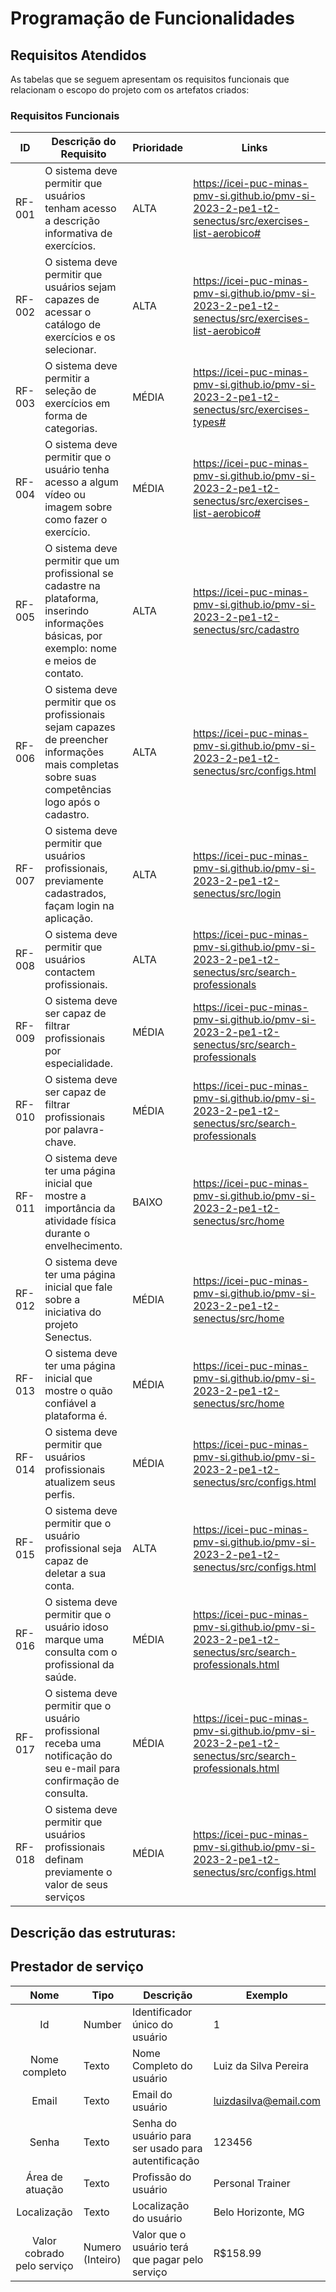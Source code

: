 # Programação de Funcionalidades

## Requisitos Atendidos

As tabelas que se seguem apresentam os requisitos funcionais que relacionam o escopo do projeto com os artefatos criados:

### Requisitos Funcionais

|ID    | Descrição do Requisito | Prioridade | Links | Artefato Criado |
| --- | --- | --- | --- | --- |
| RF-001 | O sistema deve permitir que usuários tenham acesso a descrição informativa de exercícios. | ALTA | https://icei-puc-minas-pmv-si.github.io/pmv-si-2023-2-pe1-t2-senectus/src/exercises-list-aerobico# | exercises-list-aerobico.html |
| RF-002 | O sistema deve permitir que usuários sejam capazes de acessar o catálogo de exercícios e os selecionar. | ALTA | https://icei-puc-minas-pmv-si.github.io/pmv-si-2023-2-pe1-t2-senectus/src/exercises-list-aerobico# | exercises-list-aerobico.html |
| RF-003 | O sistema deve permitir a seleção de exercícios em forma de categorias. | MÉDIA | https://icei-puc-minas-pmv-si.github.io/pmv-si-2023-2-pe1-t2-senectus/src/exercises-types# | exercises-types.html |
| RF-004 | O sistema deve permitir que o usuário tenha acesso a algum vídeo ou imagem sobre como fazer o exercício. | MÉDIA | https://icei-puc-minas-pmv-si.github.io/pmv-si-2023-2-pe1-t2-senectus/src/exercises-list-aerobico#  | exercises-list-aerobico.html
| RF-005 | O sistema deve permitir que um profissional se cadastre na plataforma, inserindo informações básicas, por exemplo: nome e meios de contato. | ALTA | https://icei-puc-minas-pmv-si.github.io/pmv-si-2023-2-pe1-t2-senectus/src/cadastro | cadastro.html |
| RF-006 | O sistema deve permitir que os profissionais sejam capazes de preencher informações mais completas sobre suas competências logo após o cadastro. | ALTA | https://icei-puc-minas-pmv-si.github.io/pmv-si-2023-2-pe1-t2-senectus/src/configs.html | configs.html |
| RF-007 | O sistema deve permitir que usuários profissionais, previamente cadastrados, façam login na aplicação. | ALTA | https://icei-puc-minas-pmv-si.github.io/pmv-si-2023-2-pe1-t2-senectus/src/login  | login.html |
| RF-008 | O sistema deve permitir que usuários contactem profissionais. | ALTA | https://icei-puc-minas-pmv-si.github.io/pmv-si-2023-2-pe1-t2-senectus/src/search-professionals | search-professionals.html |
| RF-009 | O sistema deve ser capaz de filtrar profissionais por especialidade. | MÉDIA | https://icei-puc-minas-pmv-si.github.io/pmv-si-2023-2-pe1-t2-senectus/src/search-professionals | search-professionals.html |
| RF-010 | O sistema deve ser capaz de filtrar profissionais por palavra-chave. | MÉDIA | https://icei-puc-minas-pmv-si.github.io/pmv-si-2023-2-pe1-t2-senectus/src/search-professionals | search-professionals.html |
| RF-011 | O sistema deve ter uma página inicial que mostre a importância da atividade física durante o envelhecimento. | BAIXO | https://icei-puc-minas-pmv-si.github.io/pmv-si-2023-2-pe1-t2-senectus/src/home | home.html|  
| RF-012 | O sistema deve ter uma página inicial que fale sobre a iniciativa do projeto Senectus. | MÉDIA | https://icei-puc-minas-pmv-si.github.io/pmv-si-2023-2-pe1-t2-senectus/src/home | home.html |
| RF-013 | O sistema deve ter uma página inicial que mostre o quão confiável a plataforma é. | MÉDIA | https://icei-puc-minas-pmv-si.github.io/pmv-si-2023-2-pe1-t2-senectus/src/home | home.html |
| RF-014 | O sistema deve permitir que usuários profissionais atualizem seus perfis. | MÉDIA | https://icei-puc-minas-pmv-si.github.io/pmv-si-2023-2-pe1-t2-senectus/src/configs.html | configs.html |
| RF-015 | O sistema deve permitir que o usuário profissional seja capaz de deletar a sua conta. | ALTA | https://icei-puc-minas-pmv-si.github.io/pmv-si-2023-2-pe1-t2-senectus/src/configs.html  | configs.html |
| RF-016 | O sistema deve permitir que o usuário idoso marque uma consulta com o profissional da saúde. | MÉDIA | https://icei-puc-minas-pmv-si.github.io/pmv-si-2023-2-pe1-t2-senectus/src/search-professionals.html | professionals.html | search-professionals.html |
| RF-017 | O sistema deve permitir que o usuário profissional receba uma notificação do seu e-mail para confirmação de consulta. | MÉDIA | https://icei-puc-minas-pmv-si.github.io/pmv-si-2023-2-pe1-t2-senectus/src/search-professionals.html | search-professionals.html |
| RF-018 | O sistema deve permitir que usuários profissionais definam previamente o valor de seus serviços | MÉDIA | https://icei-puc-minas-pmv-si.github.io/pmv-si-2023-2-pe1-t2-senectus/src/configs.html | configs.html |
## Descrição das estruturas:

## Prestador de serviço
|  **Nome**      | **Tipo**          | **Descrição**                             | **Exemplo**                                    |
|:--------------:|-------------------|-------------------------------------------|------------------------------------------------|
| Id             |Number|               Identificador único do usuário            | 1                                              |
| Nome completo     | Texto              | Nome Completo do usuário                        | Luiz da Silva Pereira |
| Email      | Texto             | Email do usuário                                 | luizdasilva@email.com     |
| Senha  | Texto  | Senha do usuário para ser usado para autentificação | 123456                                             |
| Área de atuação   | Texto  | Profissão do usuário| Personal Trainer                                           |
| Localização  | Texto  | Localização do usuário | Belo Horizonte, MG 
|Valor cobrado pelo serviço  | Numero (Inteiro)  | Valor que o usuário terá que pagar pelo serviço | R$158.99                                              ||
